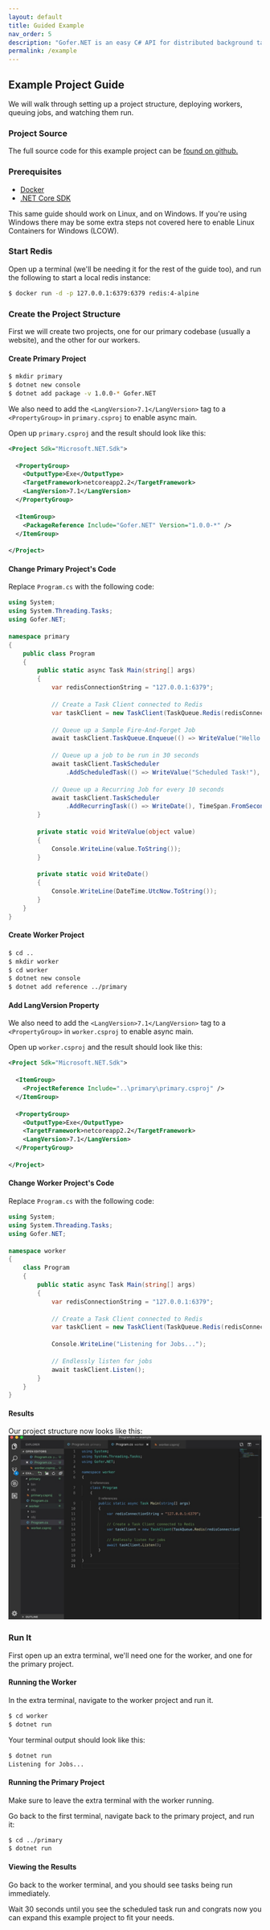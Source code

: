 ```yaml
---
layout: default
title: Guided Example
nav_order: 5
description: "Gofer.NET is an easy C# API for distributed background tasks/jobs for .NET Core."
permalink: /example
---
```


## Example Project Guide

We will walk through setting up a project structure, deploying workers, queuing jobs, and watching them run.

### Project Source

The full source code for this example project can be [found on github.](https://github.com/brthor/Gofer.NET/tree/master/Documentation/example)

### Prerequisites

 - [Docker](https://docs.docker.com/install/)
 - [.NET Core SDK](https://dotnet.microsoft.com/download)

This same guide should work on Linux, and on Windows. If you're using Windows there may be some extra steps not covered here to enable Linux Containers for Windows (LCOW).

### Start Redis

Open up a terminal (we'll be needing it for the rest of the guide too), and run the following to start a local redis instance:

```bash
$ docker run -d -p 127.0.0.1:6379:6379 redis:4-alpine
```

### Create the Project Structure

First we will create two projects, one for our primary codebase (usually a website), and the other for our workers.

#### Create Primary Project

```bash
$ mkdir primary
$ dotnet new console
$ dotnet add package -v 1.0.0-* Gofer.NET 
```

We also need to add the `<LangVersion>7.1</LangVersion>` tag to a `<PropertyGroup>` in `primary.csproj` to enable async main.

Open up `primary.csproj` and the result should look like this:
```xml
<Project Sdk="Microsoft.NET.Sdk">

  <PropertyGroup>
    <OutputType>Exe</OutputType>
    <TargetFramework>netcoreapp2.2</TargetFramework>
    <LangVersion>7.1</LangVersion>
  </PropertyGroup>

  <ItemGroup>
    <PackageReference Include="Gofer.NET" Version="1.0.0-*" />
  </ItemGroup>

</Project>
```

#### Change Primary Project's Code

Replace `Program.cs` with the following code:

```c#
using System;
using System.Threading.Tasks;
using Gofer.NET;

namespace primary
{
    public class Program
    {
        public static async Task Main(string[] args)
        {
            var redisConnectionString = "127.0.0.1:6379";
            
            // Create a Task Client connected to Redis
            var taskClient = new TaskClient(TaskQueue.Redis(redisConnectionString));
            
            // Queue up a Sample Fire-And-Forget Job
            await taskClient.TaskQueue.Enqueue(() => WriteValue("Hello World!"));

            // Queue up a job to be run in 30 seconds
            await taskClient.TaskScheduler
                .AddScheduledTask(() => WriteValue("Scheduled Task!"), TimeSpan.FromSeconds(30));

            // Queue up a Recurring Job for every 10 seconds
            await taskClient.TaskScheduler
                .AddRecurringTask(() => WriteDate(), TimeSpan.FromSeconds(10), "my-recurring-job");
        }
        
        private static void WriteValue(object value)
        {
            Console.WriteLine(value.ToString());
        }

        private static void WriteDate()
        {
            Console.WriteLine(DateTime.UtcNow.ToString());
        }
    }
}
```

#### Create Worker Project

```bash
$ cd ..
$ mkdir worker
$ cd worker
$ dotnet new console
$ dotnet add reference ../primary
```

#### Add LangVersion Property

We also need to add the `<LangVersion>7.1</LangVersion>` tag to a `<PropertyGroup>` in `worker.csproj` to enable async main.

Open up `worker.csproj` and the result should look like this:
```xml
<Project Sdk="Microsoft.NET.Sdk">

  <ItemGroup>
    <ProjectReference Include="..\primary\primary.csproj" />
  </ItemGroup>

  <PropertyGroup>
    <OutputType>Exe</OutputType>
    <TargetFramework>netcoreapp2.2</TargetFramework>
    <LangVersion>7.1</LangVersion>
  </PropertyGroup>

</Project>
```

#### Change Worker Project's Code

Replace `Program.cs` with the following code:

```c#
using System;
using System.Threading.Tasks;
using Gofer.NET;

namespace worker
{
    class Program
    {
        public static async Task Main(string[] args)
        {
            var redisConnectionString = "127.0.0.1:6379";
            
            // Create a Task Client connected to Redis
            var taskClient = new TaskClient(TaskQueue.Redis(redisConnectionString));

            Console.WriteLine("Listening for Jobs...");

            // Endlessly listen for jobs
            await taskClient.Listen();
        }
    }
}
```

#### Results

Our project structure now looks like this:
![Example project in vscode.](./img/example-project-vs-code.jpg 'Example project in vscode.')

### Run It

First open up an extra terminal, we'll need one for the worker, and one for the primary project.

#### Running the Worker

In the extra terminal, navigate to the worker project and run it.
```bash
$ cd worker
$ dotnet run
```

Your terminal output should look like this:
```bash
$ dotnet run
Listening for Jobs...
```

#### Running the Primary Project

Make sure to leave the extra terminal with the worker running.

Go back to the first terminal, navigate back to the primary project, and run it:
```bash
$ cd ../primary
$ dotnet run
```

#### Viewing the Results

Go back to the worker terminal, and you should see tasks being run immediately.

Wait 30 seconds until you see the scheduled task run and congrats now you can expand this example project to fit your needs.
